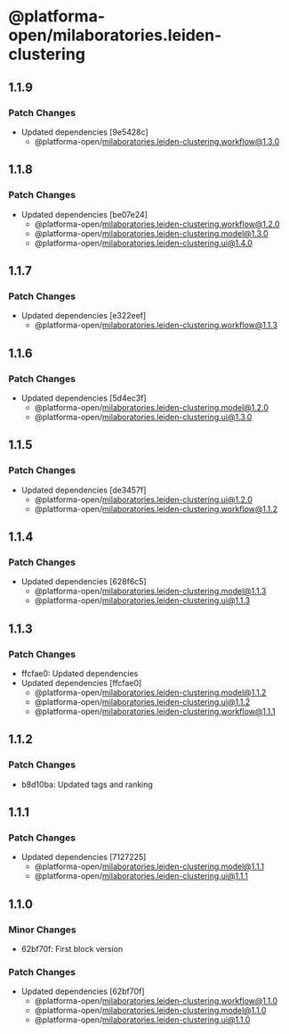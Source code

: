 # @platforma-open/milaboratories.leiden-clustering

## 1.1.9

### Patch Changes

- Updated dependencies [9e5428c]
  - @platforma-open/milaboratories.leiden-clustering.workflow@1.3.0

## 1.1.8

### Patch Changes

- Updated dependencies [be07e24]
  - @platforma-open/milaboratories.leiden-clustering.workflow@1.2.0
  - @platforma-open/milaboratories.leiden-clustering.model@1.3.0
  - @platforma-open/milaboratories.leiden-clustering.ui@1.4.0

## 1.1.7

### Patch Changes

- Updated dependencies [e322eef]
  - @platforma-open/milaboratories.leiden-clustering.workflow@1.1.3

## 1.1.6

### Patch Changes

- Updated dependencies [5d4ec3f]
  - @platforma-open/milaboratories.leiden-clustering.model@1.2.0
  - @platforma-open/milaboratories.leiden-clustering.ui@1.3.0

## 1.1.5

### Patch Changes

- Updated dependencies [de3457f]
  - @platforma-open/milaboratories.leiden-clustering.ui@1.2.0
  - @platforma-open/milaboratories.leiden-clustering.workflow@1.1.2

## 1.1.4

### Patch Changes

- Updated dependencies [628f6c5]
  - @platforma-open/milaboratories.leiden-clustering.model@1.1.3
  - @platforma-open/milaboratories.leiden-clustering.ui@1.1.3

## 1.1.3

### Patch Changes

- ffcfae0: Updated dependencies
- Updated dependencies [ffcfae0]
  - @platforma-open/milaboratories.leiden-clustering.model@1.1.2
  - @platforma-open/milaboratories.leiden-clustering.ui@1.1.2
  - @platforma-open/milaboratories.leiden-clustering.workflow@1.1.1

## 1.1.2

### Patch Changes

- b8d10ba: Updated tags and ranking

## 1.1.1

### Patch Changes

- Updated dependencies [7127225]
  - @platforma-open/milaboratories.leiden-clustering.model@1.1.1
  - @platforma-open/milaboratories.leiden-clustering.ui@1.1.1

## 1.1.0

### Minor Changes

- 62bf70f: First block version

### Patch Changes

- Updated dependencies [62bf70f]
  - @platforma-open/milaboratories.leiden-clustering.workflow@1.1.0
  - @platforma-open/milaboratories.leiden-clustering.model@1.1.0
  - @platforma-open/milaboratories.leiden-clustering.ui@1.1.0
